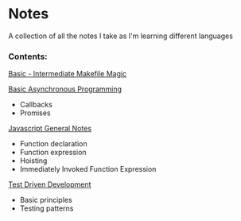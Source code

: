 # Notes
A collection of all the notes I take as I'm learning different languages

### **Contents:**

[Basic - Intermediate Makefile Magic](https://github.com/JohanneA/programming-notes/blob/master/makefiles.md)

[Basic Asynchronous Programming](https://github.com/JohanneA/programming-notes/blob/master/asynchronous-programming.md)
* Callbacks
* Promises

[Javascript General Notes](https://github.com/JohanneA/programming-notes/blob/master/javascript.md)
* Function declaration
* Function expression
* Hoisting
* Immediately Invoked Function Expression

[Test Driven Development](https://github.com/JohanneA/programming-notes/blob/master/test-driven-development.md)
* Basic principles
* Testing patterns
